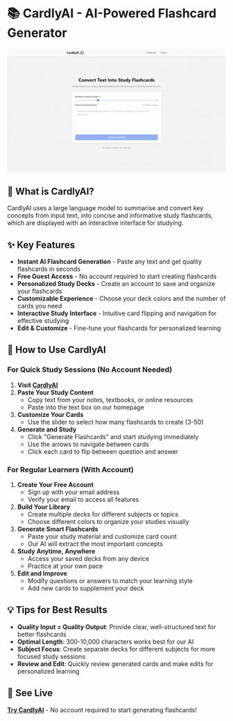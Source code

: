 # 📚 CardlyAI - AI-Powered Flashcard Generator

![CardlyAI Demo](cardlyAI.gif)

## 🚀 What is CardlyAI?

CardlyAI uses a large language model to summarise and convert key concepts from input text, into concise and informative study flashcards, which are displayed with an interactive interface for studying.



## ✨ Key Features

- **Instant AI Flashcard Generation** - Paste any text and get quality flashcards in seconds
- **Free Guest Access** - No account required to start creating flashcards
- **Personalized Study Decks** - Create an account to save and organize your flashcards
- **Customizable Experience** - Choose your deck colors and the number of cards you need
- **Interactive Study Interface** - Intuitive card flipping and navigation for effective studying
- **Edit & Customize** - Fine-tune your flashcards for personalized learning

## 🎯 How to Use CardlyAI

### For Quick Study Sessions (No Account Needed)

1. **Visit [CardlyAI](https://cardly-ai.vercel.app/)**
2. **Paste Your Study Content**
   - Copy text from your notes, textbooks, or online resources
   - Paste into the text box on our homepage
3. **Customize Your Cards**
   - Use the slider to select how many flashcards to create (3-50)
4. **Generate and Study**
   - Click "Generate Flashcards" and start studying immediately
   - Use the arrows to navigate between cards
   - Click each card to flip between question and answer

### For Regular Learners (With Account)

1. **Create Your Free Account**
   - Sign up with your email address
   - Verify your email to access all features
2. **Build Your Library**
   - Create multiple decks for different subjects or topics
   - Choose different colors to organize your studies visually
3. **Generate Smart Flashcards**
   - Paste your study material and customize card count
   - Our AI will extract the most important concepts
4. **Study Anytime, Anywhere**
   - Access your saved decks from any device
   - Practice at your own pace
5. **Edit and Improve**
   - Modify questions or answers to match your learning style
   - Add new cards to supplement your deck

## 💡 Tips for Best Results

- **Quality Input = Quality Output**: Provide clear, well-structured text for better flashcards
- **Optimal Length**: 300-10,000 characters works best for our AI
- **Subject Focus**: Create separate decks for different subjects for more focused study sessions
- **Review and Edit**: Quickly review generated cards and make edits for personalized learning


## 🚀 See Live

[**Try CardlyAI**](https://cardly-ai.vercel.app/) - No account required to start generating flashcards!